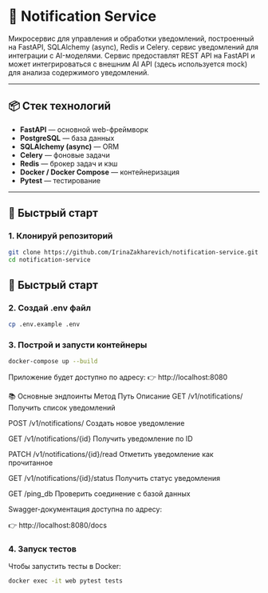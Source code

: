 # 📣 Notification Service

Микросервис для управления и обработки уведомлений, построенный на FastAPI, SQLAlchemy (async), Redis и Celery.
сервис уведомлений для интеграции с AI-моделями. Сервис предоставлят REST API на FastAPI и может интегрироваться с 
внешним AI API (здесь используется mock) для анализа содержимого уведомлений.

---

## 📦 Стек технологий

- **FastAPI** — основной web-фреймворк
- **PostgreSQL** — база данных
- **SQLAlchemy (async)** — ORM
- **Celery** — фоновые задачи
- **Redis** — брокер задач и кэш
- **Docker / Docker Compose** — контейнеризация
- **Pytest** — тестирование

---

## 🚀 Быстрый старт

### 1. Клонируй репозиторий

```bash
git clone https://github.com/IrinaZakharevich/notification-service.git
cd notification-service
```

## 🚀 Быстрый старт

### 2. Создай .env файл

```bash
cp .env.example .env
```

### 3. Построй и запусти контейнеры

```bash
docker-compose up --build
```

Приложение будет доступно по адресу:
👉 http://localhost:8080

📚 Основные эндпоинты
Метод Путь Описание
GET /v1/notifications/ Получить список уведомлений

POST /v1/notifications/ Создать новое уведомление

GET /v1/notifications/{id} Получить уведомление по ID

PATCH /v1/notifications/{id}/read Отметить уведомление как прочитанное

GET /v1/notifications/{id}/status Получить статус уведомления

GET /ping_db Проверить соединение с базой данных

Swagger-документация доступна по адресу:

👉 http://localhost:8080/docs

### 4. Запуск тестов

Чтобы запустить тесты в Docker:

```bash
docker exec -it web pytest tests
```
